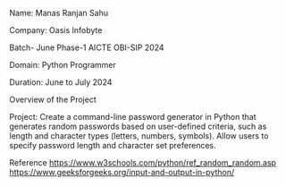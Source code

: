 Name: Manas Ranjan Sahu

Company: Oasis Infobyte

Batch- June Phase-1 AICTE OBI-SIP 2024

Domain: Python Programmer 

Duration: June to July 2024

Overview of the Project

Project: Create a command-line password generator in Python that generates random passwords based on user-defined criteria, such as length and character types (letters, numbers, symbols). Allow users to specify password length and character set preferences.


Reference 
https://www.w3schools.com/python/ref_random_random.asp
https://www.geeksforgeeks.org/input-and-output-in-python/
